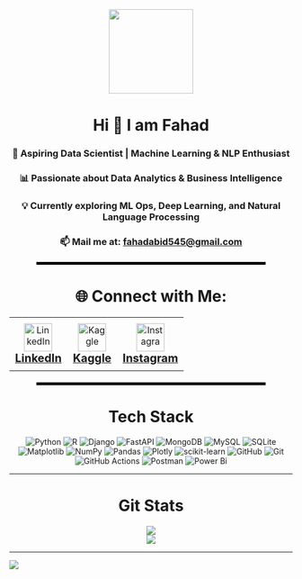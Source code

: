 <div align="center">
  <img src="https://github.com/user-attachments/assets/1ab6f641-c757-44a2-b724-f9ac3ba1a6ed" width="150" height="150" />
</div>

<div align="center">
  <h1>Hi 👋 I am Fahad</h1>
</div>

<div align="center">
  <h3>🎯 Aspiring Data Scientist | Machine Learning & NLP Enthusiast</h3>
  <h3>📊 Passionate about Data Analytics & Business Intelligence</h3>
  <h3>💡 Currently exploring <strong>ML Ops</strong>, <strong>Deep Learning</strong>, and <strong>Natural Language Processing</strong></h3>
    <h3>📫 Mail me at: <a href="mailto:fahadabid545@gmail.com">fahadabid545@gmail.com</a></h3>
</div>

<hr style="border: 2px solid black; width: 80%; margin: 20px auto;" />
<h1 align="center">🌐 Connect with Me:</h1>

<table align="center">
  <tr>
    <td align="center" style="padding: 10px;">
      <a href="https://linkedin.com/in/m-fahad-5a7a03339" target="_blank">
        <img src="https://raw.githubusercontent.com/rahuldkjain/github-profile-readme-generator/master/src/images/icons/Social/linked-in-alt.svg" alt="LinkedIn" height="50"/>
        <br />
        <span style="font-weight: bold; font-size: 20px;">LinkedIn</span>
      </a>
    </td>
    <td align="center" style="padding: 10px;">
      <a href="https://www.kaggle.com/fahadabid545" target="_blank">
        <img src="https://raw.githubusercontent.com/rahuldkjain/github-profile-readme-generator/master/src/images/icons/Social/kaggle.svg" alt="Kaggle" height="50"/>
        <br />
        <span style="font-weight: bold; font-size: 20px;">Kaggle</span>
      </a>
    </td>
    <td align="center" style="padding: 10px;">
      <a href="https://instagram.com/stop.it.fahad" target="_blank">
        <img src="https://raw.githubusercontent.com/rahuldkjain/github-profile-readme-generator/master/src/images/icons/Social/instagram.svg" alt="Instagram" height="50"/>
        <br />
        <span style="font-weight: bold; font-size: 20px;">Instagram</span>
      </a>
    </td>
  </tr>
</table>


<hr style="border: 2px solid black; width: 80%; margin: 20px auto;" />

<div align="center">
  <h1>Tech Stack</h1>
</div>

<div align="center">

![Python](https://img.shields.io/badge/python-3670A0?style=for-the-badge&logo=python&logoColor=ffdd54) 
![R](https://img.shields.io/badge/r-%23276DC3.svg?style=for-the-badge&logo=r&logoColor=white) 
![Django](https://img.shields.io/badge/django-%23092E20.svg?style=for-the-badge&logo=django&logoColor=white) 
![FastAPI](https://img.shields.io/badge/FastAPI-005571?style=for-the-badge&logo=fastapi) 
![MongoDB](https://img.shields.io/badge/MongoDB-%234ea94b.svg?style=for-the-badge&logo=mongodb&logoColor=white) 
![MySQL](https://img.shields.io/badge/mysql-4479A1.svg?style=for-the-badge&logo=mysql&logoColor=white) 
![SQLite](https://img.shields.io/badge/sqlite-%2307405e.svg?style=for-the-badge&logo=sqlite&logoColor=white) 
![Matplotlib](https://img.shields.io/badge/Matplotlib-%23ffffff.svg?style=for-the-badge&logo=Matplotlib&logoColor=black) 
![NumPy](https://img.shields.io/badge/numpy-%23013243.svg?style=for-the-badge&logo=numpy&logoColor=white) 
![Pandas](https://img.shields.io/badge/pandas-%23150458.svg?style=for-the-badge&logo=pandas&logoColor=white) 
![Plotly](https://img.shields.io/badge/Plotly-%233F4F75.svg?style=for-the-badge&logo=plotly&logoColor=white) 
![scikit-learn](https://img.shields.io/badge/scikit--learn-%23F7931E.svg?style=for-the-badge&logo=scikit-learn&logoColor=white) 
![GitHub](https://img.shields.io/badge/github-%23121011.svg?style=for-the-badge&logo=github&logoColor=white) 
![Git](https://img.shields.io/badge/git-%23F05033.svg?style=for-the-badge&logo=git&logoColor=white) 
![GitHub Actions](https://img.shields.io/badge/github%20actions-%232671E5.svg?style=for-the-badge&logo=githubactions&logoColor=white) 
![Postman](https://img.shields.io/badge/Postman-FF6C37?style=for-the-badge&logo=postman&logoColor=white) 
![Power Bi](https://img.shields.io/badge/power_bi-F2C811?style=for-the-badge&logo=powerbi&logoColor=black) 

</div>

---

<div align="center">
  <h1>Git Stats</h1>
</div>

<div align="center">

![](https://nirzak-streak-stats.vercel.app/?user=fahadabid545&theme=dark&hide_border=false)<br/>
![](https://github-readme-stats.vercel.app/api/top-langs/?username=fahadabid545&theme=dark&hide_border=false&include_all_commits=false&count_private=false&layout=compact)

</div>


---
[![](https://visitcount.itsvg.in/api?id=fahadabid545&icon=0&color=0)](https://visitcount.itsvg.in)
